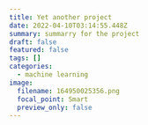 ```yaml
---
title: Yet another project
date: 2022-04-10T03:14:55.448Z
summary: summarry for the project
draft: false
featured: false
tags: []
categories:
  - machine learning
image:
  filename: 164950025356.png
  focal_point: Smart
  preview_only: false
---
```

